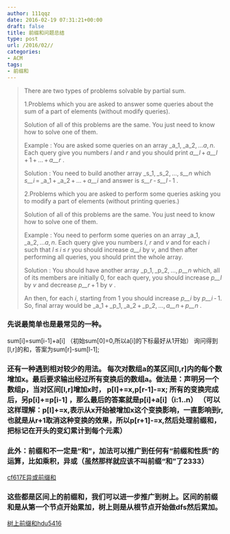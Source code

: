 ```yaml
---
author: 111qqz
date: 2016-02-19 07:31:21+00:00
draft: false
title: 前缀和问题总结
type: post
url: /2016/02//
categories:
- ACM
tags:
- 前缀和
---
```


<blockquote>There are two types of problems solvable by partial sum.

1.Problems which you are asked to answer some queries about the sum of a part of elements (without modify queries).

Solution of all of this problems are the same. You just need to know how to solve one of them.

Example : You are asked some queries on an array _a_1, _a_2, ..._a_, _n_. Each query give you numbers _l_ and _r_ and you should print _a__l_ + _a__l_ + 1 + ... + _a__r_ .

Solution : You need to build another array _s_1, _s_2, ..., _s__n_ which _s__i_ = _a_1 + _a_2 + ... + _a__i_ and answer is _s__r_ - _s__l_ - 1 .

2.Problems which you are asked to perform some queries asking you to modify a part of elements (without printing queries.)

Solution of all of this problems are the same. You just need to know how to solve one of them.

Example : You need to perform some queries on an array _a_1, _a_2, ..._a_, _n_. Each query give you numbers _l_, _r_ and _v_ and for each _i_ such that _l_ ≤ _i_ ≤ _r_ you should increase _a__i_ by _v_, and then after performing all queries, you should print the whole array.

Solution : You should have another array _p_1, _p_2, ..., _p__n_ which, all of its members are initially 0, for each query, you should increase _p__l_ by _v_ and decrease _p__r_ + 1 by _v_ .

An then, for each _i_, starting from 1 you should increase _p__i_ by _p__i_ - 1. So, final array would be _a_1 + _p_1, _a_2 + _p_2, ..., _a__n_ + _p__n_ .</blockquote>





### 先说最简单也是最常见的一种。
sum[i]=sum[i-1]+a[i] （初始sum[0]=0,所以a[i]的下标最好从1开始）
询问得到[l,r]的和，答案为sum[r]-sum[l-1];




### 还有一种遇到相对较少的用法。 每次对数组a的某区间[l,r]内的每个数增加x。最后要求输出经过所有变换后的数组a。做法是：声明另一个数组p，当对区间[l,r]增加x时， p[l]+=x,p[r-1]-=x; 所有的变换完成后，另p[i]+=p[i-1] ，那么最后的答案就是p[i]+a[i]（i:1..n） （可以这样理解：p[l]+=x,表示从x开始被增加x这个变换影响，一直影响到r,也就是从r+1取消这种变换的效果，所以p[r+1]-=x,然后处理前缀和，把标记在开头的变幻累计到每个元素）




### 




### 此外：前缀和不一定是“和”，加法可以推广到任何有“前缀和性质”的运算，比如乘积，异或（虽然那样就应该不叫前缀“和”了2333）


 [cf617E异或前缀和](https://111qqz.com/wordpress/2016/02/cf617e/)


### 这些都是区间上的前缀和，我们可以进一步推广到树上。区间的前缀和是从第一个节点开始累加，树上则是从根节点开始做dfs然后累加。


[树上前缀和hdu5416](https://111qqz.com/wordpress/2016/02/hdu5416/)


